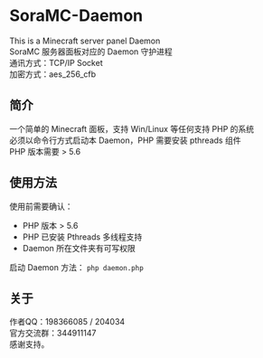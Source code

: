 # SoraMC-Daemon
This is a Minecraft server panel Daemon<br>
SoraMC 服务器面板对应的 Daemon 守护进程<br>
通讯方式：TCP/IP Socket<br>
加密方式：aes_256_cfb<br>
<h2>简介</h2>
一个简单的 Minecraft 面板，支持 Win/Linux 等任何支持 PHP 的系统<br>
必须以命令行方式启动本 Daemon，PHP 需要安装 pthreads 组件<br>
PHP 版本需要 &gt; 5.6<br>
<h2>使用方法</h2>
使用前需要确认：
<ul>
  <li>PHP 版本 &gt; 5.6</li>
  <li>PHP 已安装 Pthreads 多线程支持</li>
  <li>Daemon 所在文件夹有可写权限</li>
</ul>
启动 Daemon 方法：
<code>php daemon.php</code>
<br>
<h2>关于</h2>
作者QQ：198366085 / 204034<br>
官方交流群：344911147<br>
感谢支持。
